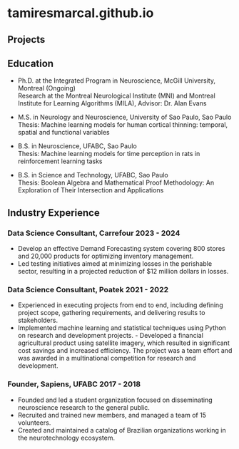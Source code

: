 # tamiresmarcal.github.io
## Projects
###
###
###
###
## Education
- Ph.D. at the Integrated Program in Neuroscience, McGill University, Montreal      (Ongoing)		    
Research at the Montreal Neurological Institute (MNI) and Montreal Institute for Learning Algorithms (MILA), Advisor: Dr. Alan Evans

- M.S. in Neurology and Neuroscience, University of Sao Paulo, Sao Paulo                                                       
Thesis: Machine learning models for human cortical thinning: temporal, spatial and functional variables

- B.S. in Neuroscience, UFABC, Sao Paulo                                                                                           	      
Thesis: Machine learning models for time perception in rats in reinforcement learning tasks                                                                                                                                                                                                                                                                      
- B.S. in Science and Technology, UFABC, Sao Paulo                                                                     		      
Thesis: Boolean Algebra and Mathematical Proof Methodology: An Exploration of Their Intersection and Applications

## Industry Experience
### Data Science Consultant, Carrefour                                                                                                  	      	    2023 - 2024  
- Develop an effective Demand Forecasting system covering 800 stores and 20,000 products for optimizing inventory management.
- Led testing initiatives aimed at minimizing losses in the perishable sector, resulting in a projected reduction of $12 million dollars in losses.

### Data Science Consultant, Poatek                                                                                                                    	        2021 - 2022   
- Experienced in executing projects from end to end, including defining project scope, gathering requirements, and delivering results to stakeholders.
- Implemented machine learning and statistical techniques using Python on research and development projects.
​​- Developed a financial agricultural product using satellite imagery, which resulted in significant cost savings and increased efficiency. The project was a team effort and was awarded in a multinational competition for research and development.                                                                                                                                                                                                  
                
### Founder, Sapiens, UFABC                                                                                                                                      2017 - 2018  
- Founded and led a student organization focused on disseminating neuroscience research to the general public.
- Recruited and trained new members, and managed a team of 15 volunteers.
- Created and maintained a catalog of Brazilian organizations working in the neurotechnology ecosystem.

